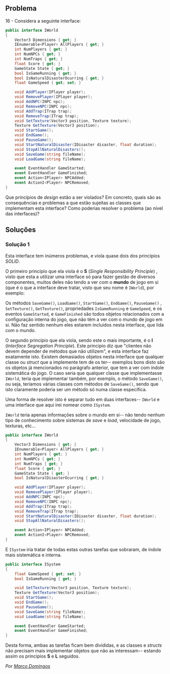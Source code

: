 ## Problema

16 - Considera a seguinte interface:

```cs
public interface IWorld
{
    Vector3 Dimensions { get; }
    IEnumerable<Player> AllPlayers { get; }
    int NumPlayers { get; }
    int NumNPCs { get; }
    int NumTraps { get; }
    float Score { get; }
    GameState State { get; }
    bool IsGameRunning { get; }
    bool IsNaturalDisasterOcurring { get; }
    float GameSpeed { get; set; }

    void AddPlayer(IPlayer player);
    void RemovePlayer(IPlayer player);
    void AddNPC(INPC npc);
    void RemoveNPC(INPC npc);
    void AddTrap(ITrap trap);
    void RemoveTrap(ITrap trap);
    void SetTexture(Vector3 position, Texture texture);
    Texture GetTexture(Vector3 position);
    void StartGame();
    void EndGame();
    void PauseGame();
    void StartNaturalDisaster(IDisaster disaster, float duration);
    void StopAllNaturalDisasters();
    void SaveGame(string fileName);
    void LoadGame(string fileName);

    event EventHandler GameStarted;
    event EventHandler GameFinished;
    event Action<IPlayer> NPCAdded;
    event ActionI<Player> NPCRemoved;
}
```

Que princípios de _design_ estão a ser violados? Em concreto, quais são as
consequências e problemas a que estão sujeitas as classes que implementam esta
interface? Como poderias resolver o problema (ao nível das interfaces)?

## Soluções

### Solução 1

Esta interface tem inúmeros problemas, e viola quase dois dos princípios 
*SOLID*.

O primeiro princípio que ela viola é o **S** (*Single Responsibility Principle*)
, visto que esta a utilizar uma interface só para fazer gestão de diversos
componentes, muitos deles não tendo a ver com o **mundo** de jogo em si (que é o
que a interface deve tratar, visto que seu nome é `IWorld`), por exemplo:

Os métodos `SaveGame()`, `LoadGame()`, `StartGame()`, `EndGame()`, `PauseGame()`
, `SetTexture()`, `GetTexture()`, propriedades `IsGameRunning` e `GameSpeed`, e 
os eventos `GameStarted`, e `GameFinished` são todos objetos relacionados com a 
configuração interna do jogo, que não têm a ver com o mundo de jogo em si. 
Não faz sentido nenhum eles estarem incluidos nesta interface, que lida com o 
mundo.

O segundo princípio que ela viola, sendo este o mais importante, é o **I** 
(*Interface Segregation Principle*). Este principio diz que "clientes não devem
depender de métodos que não utilizem", e esta interface faz exatamente isto.
Existem demasiados objetos nesta interface que qualquer classe ou *struct* que
a implemente tem de os ter-- exemplos bons disto são os objetos já mencionados 
no parágrafo anterior, que tem a ver com índole sistemática do jogo. O caso 
seria que qualquer classe que implementasse `IWorld`, teria que implementar 
também, por exemplo, o método `SaveGame()`, ou seja, teríamos várias classes com
métodos de `SaveGame()`, sendo que isto claramente poderia ser um método só
numa classe específica.

Uma forma de resolver isto é separar tudo em duas interfaces-- `IWorld` e uma 
interface que aqui irei nomear como `ISystem`.

`IWorld` teria apenas informações sobre o mundo em si-- não tendo nenhum tipo
de conhecimento sobre sistemas de *save* e *load*, velocidade de jogo, texturas,
etc...

```cs
public interface IWorld
{
    Vector3 Dimensions { get; }
    IEnumerable<Player> AllPlayers { get; }
    int NumPlayers { get; }
    int NumNPCs { get; }
    int NumTraps { get; }
    float Score { get; }
    GameState State { get; }
    bool IsNaturalDisasterOcurring { get; }

    void AddPlayer(IPlayer player);
    void RemovePlayer(IPlayer player);
    void AddNPC(INPC npc);
    void RemoveNPC(INPC npc);
    void AddTrap(ITrap trap);
    void RemoveTrap(ITrap trap);
    void StartNaturalDisaster(IDisaster disaster, float duration);
    void StopAllNaturalDisasters();

    event Action<IPlayer> NPCAdded;
    event ActionI<Player> NPCRemoved;
}
```

E `ISystem` iria tratar de todas estas outras tarefas que sobraram, de índole 
mais sistemática e interna.

```cs
public interface ISystem
{
    float GameSpeed { get; set; }
    bool IsGameRunning { get; }

    void SetTexture(Vector3 position, Texture texture);
    Texture GetTexture(Vector3 position);
    void StartGame();
    void EndGame();
    void PauseGame();
    void SaveGame(string fileName);
    void LoadGame(string fileName);

    event EventHandler GameStarted;
    event EventHandler GameFinished;
}
```

Desta forma, ambas as tarefas ficam bem divididas, e as classes e *structs* não
precisam mais implementar objetos que não as interessam-- estando assim os 
principíos **S** e **L** seguidos.

*Por [Marco Domingos](https://github.com/condmaker)*